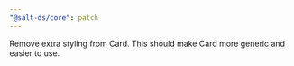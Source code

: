 ```yaml
---
"@salt-ds/core": patch
---
```


Remove extra styling from Card. This should make Card more generic and easier to use.
